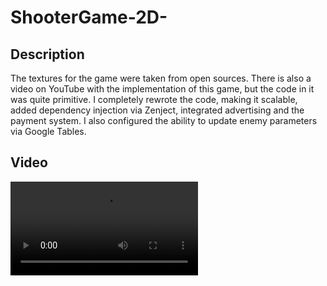 <h1 align="left">ShooterGame-2D-</h1>
<h2 align="leftr">Description</h2>
<p align="leftr">The textures for the game were taken from open sources. There is also a video on YouTube with the implementation of this game, but the code in it was quite primitive. I completely rewrote the code, making it scalable, added dependency injection via Zenject, integrated advertising and the payment system. I also configured the ability to update enemy parameters via Google Tables.</p>
<h2 align="leftr">Video</h2>
<video src="https://github.com/user-attachments/assets/3362cfa8-ded2-42d2-92bf-aabb3268c487"</video>
